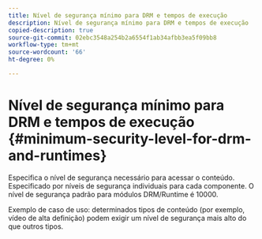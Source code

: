 ```yaml
---
title: Nível de segurança mínimo para DRM e tempos de execução
description: Nível de segurança mínimo para DRM e tempos de execução
copied-description: true
source-git-commit: 02ebc3548a254b2a6554f1ab34afbb3ea5f09bb8
workflow-type: tm+mt
source-wordcount: '66'
ht-degree: 0%

---
```


# Nível de segurança mínimo para DRM e tempos de execução {#minimum-security-level-for-drm-and-runtimes}

Especifica o nível de segurança necessário para acessar o conteúdo. Especificado por níveis de segurança individuais para cada componente. O nível de segurança padrão para módulos DRM/Runtime é 10000.

Exemplo de caso de uso: determinados tipos de conteúdo (por exemplo, vídeo de alta definição) podem exigir um nível de segurança mais alto do que outros tipos.

